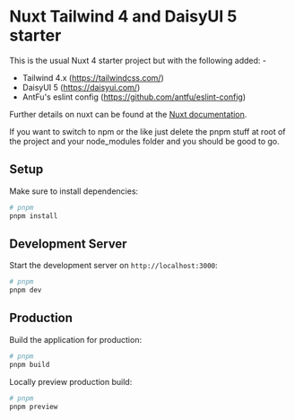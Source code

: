 # Nuxt Tailwind 4 and DaisyUI 5 starter

This is the usual Nuxt 4 starter project but with the following added: -

- Tailwind 4.x (<https://tailwindcss.com/>)
- DaisyUI 5 (<https://daisyui.com/>)
- AntFu's eslint config (<https://github.com/antfu/eslint-config>)

Further details on nuxt can be found at the [Nuxt documentation](https://nuxt.com/docs/getting-started/introduction).

If you want to switch to npm or the like just delete the pnpm stuff at root of the project and your node_modules folder and you should be good to go.

## Setup

Make sure to install dependencies:

```bash
# pnpm
pnpm install
```

## Development Server

Start the development server on `http://localhost:3000`:

```bash
# pnpm
pnpm dev
```

## Production

Build the application for production:

```bash
# pnpm
pnpm build
```

Locally preview production build:

```bash
# pnpm
pnpm preview
```
